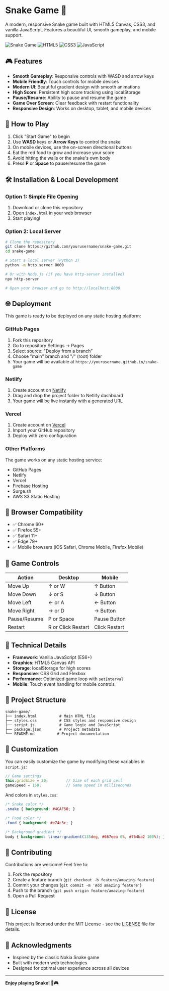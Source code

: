# Snake Game 🐍

A modern, responsive Snake game built with HTML5 Canvas, CSS3, and vanilla JavaScript. Features a beautiful UI, smooth gameplay, and mobile support.

![Snake Game](https://img.shields.io/badge/Game-Snake-green.svg)
![HTML5](https://img.shields.io/badge/HTML5-E34F26?logo=html5&logoColor=white)
![CSS3](https://img.shields.io/badge/CSS3-1572B6?logo=css3&logoColor=white)
![JavaScript](https://img.shields.io/badge/JavaScript-F7DF1E?logo=javascript&logoColor=black)

## 🎮 Features

- **Smooth Gameplay**: Responsive controls with WASD and arrow keys
- **Mobile Friendly**: Touch controls for mobile devices
- **Modern UI**: Beautiful gradient design with smooth animations
- **High Score**: Persistent high score tracking using localStorage
- **Pause/Resume**: Ability to pause and resume the game
- **Game Over Screen**: Clear feedback with restart functionality
- **Responsive Design**: Works on desktop, tablet, and mobile devices

## 🚀 How to Play

1. Click "Start Game" to begin
2. Use **WASD** keys or **Arrow Keys** to control the snake
3. On mobile devices, use the on-screen directional buttons
4. Eat the red food to grow and increase your score
5. Avoid hitting the walls or the snake's own body
6. Press **P** or **Space** to pause/resume the game

## 🛠️ Installation & Local Development

### Option 1: Simple File Opening
1. Download or clone this repository
2. Open `index.html` in your web browser
3. Start playing!

### Option 2: Local Server
```bash
# Clone the repository
git clone https://github.com/yourusername/snake-game.git
cd snake-game

# Start a local server (Python 3)
python -m http.server 8000

# Or with Node.js (if you have http-server installed)
npx http-server

# Open your browser and go to http://localhost:8000
```

## 🌐 Deployment

This game is ready to be deployed on any static hosting platform:

### GitHub Pages
1. Fork this repository
2. Go to repository Settings → Pages
3. Select source: "Deploy from a branch"
4. Choose "main" branch and "/" (root) folder
5. Your game will be available at `https://yourusername.github.io/snake-game`

### Netlify
1. Create account on [Netlify](https://netlify.com)
2. Drag and drop the project folder to Netlify dashboard
3. Your game will be live instantly with a generated URL

### Vercel
1. Create account on [Vercel](https://vercel.com)
2. Import your GitHub repository
3. Deploy with zero configuration

### Other Platforms
The game works on any static hosting service:
- GitHub Pages
- Netlify
- Vercel
- Firebase Hosting
- Surge.sh
- AWS S3 Static Hosting

## 📱 Browser Compatibility

- ✅ Chrome 60+
- ✅ Firefox 55+
- ✅ Safari 11+
- ✅ Edge 79+
- ✅ Mobile browsers (iOS Safari, Chrome Mobile, Firefox Mobile)

## 🎯 Game Controls

| Action | Desktop | Mobile |
|--------|---------|--------|
| Move Up | ↑ or W | ↑ Button |
| Move Down | ↓ or S | ↓ Button |
| Move Left | ← or A | ← Button |
| Move Right | → or D | → Button |
| Pause/Resume | P or Space | Pause Button |
| Restart | R or Click Restart | Click Restart |

## 🔧 Technical Details

- **Framework**: Vanilla JavaScript (ES6+)
- **Graphics**: HTML5 Canvas API
- **Storage**: localStorage for high scores
- **Responsive**: CSS Grid and Flexbox
- **Performance**: Optimized game loop with `setInterval`
- **Mobile**: Touch event handling for mobile controls

## 📁 Project Structure

```
snake-game/
├── index.html          # Main HTML file
├── styles.css          # CSS styles and responsive design
├── script.js           # Game logic and JavaScript
├── package.json        # Project metadata
└── README.md          # Project documentation
```

## 🎨 Customization

You can easily customize the game by modifying these variables in `script.js`:

```javascript
// Game settings
this.gridSize = 20;        // Size of each grid cell
gameSpeed = 150;           // Game speed in milliseconds
```

And colors in `styles.css`:

```css
/* Snake color */
.snake { background: #4CAF50; }

/* Food color */
.food { background: #e74c3c; }

/* Background gradient */
body { background: linear-gradient(135deg, #667eea 0%, #764ba2 100%); }
```

## 🤝 Contributing

Contributions are welcome! Feel free to:

1. Fork the repository
2. Create a feature branch (`git checkout -b feature/amazing-feature`)
3. Commit your changes (`git commit -m 'Add amazing feature'`)
4. Push to the branch (`git push origin feature/amazing-feature`)
5. Open a Pull Request

## 📄 License

This project is licensed under the MIT License - see the [LICENSE](LICENSE) file for details.

## 🎉 Acknowledgments

- Inspired by the classic Nokia Snake game
- Built with modern web technologies
- Designed for optimal user experience across all devices

---

**Enjoy playing Snake! 🐍🎮**